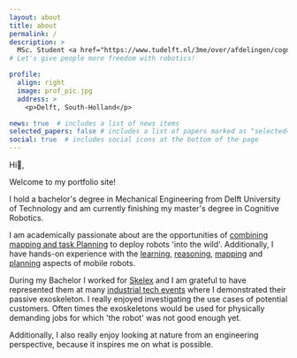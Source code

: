 ```yaml
---
layout: about
title: about
permalink: /
description: >
  MSc. Student <a href="https://www.tudelft.nl/3me/over/afdelingen/cognitive-robotics-cor">Cognitive Robotics</a> 
# Let's give people more freedom with robotics!

profile:
  align: right
  image: prof_pic.jpg
  address: >
    <p>Delft, South-Holland</p>

news: true  # includes a list of news items
selected_papers: false # includes a list of papers marked as "selected={true}"
social: true  # includes social icons at the bottom of the page
---
```


Hi👋,

Welcome to my portfolio site!

I hold a bachelor's degree in Mechanical Engineering from Delft University of Technology and am currently finishing my master's degree in Cognitive Robotics. 

<!-- Now with my studies I can  -->
I am academically passionate about are the opportunities of [combining mapping and task Planning](https://h0uter.github.io/projects/2022-05-29-thesis/) to deploy robots 'into the wild'.
Additionally, I have hands-on experience with the [learning](https://h0uter.github.io/projects/2020-04-20-MLDG-project/), [reasoning](https://h0uter.github.io/projects/2021-03-16-KRR/), [mapping](https://h0uter.github.io/projects/2021-01-08-machine-perception-project/) and [planning](https://h0uter.github.io/projects/2021-01-08-quadrotor-mp-project/) aspects of mobile robots. 
<!-- Especially the synergy and robotic devOps is what I plan to learn more about in the future. -->

During my Bachelor I worked for [Skelex](https://www.skelex.com/) and I am grateful to have represented them at many [industrial tech events](https://h0uter.github.io/projects/2019-04-02-Hannover-Messe-Skelex/) where I demonstrated their passive exoskeleton. I really enjoyed investigating the use cases of potential customers. Often times the exoskeletons would be used for physically demanding jobs for which 'the robot' was not good enough yet.


<!-- I am also very interested in bionics.  -->
Additionally, I also really enjoy looking at nature from an engineering perspective, because it inspires me on what is possible.

<!-- since I believe that taking inspiration from nature is key to aproach to building better robots. -->

<!-- A strong source of motivation for me is my ambition to contribute to next-gen [robotic prosthetics development](https://youtu.be/CDsNZJTWw0w) at some point during my carreer. -->

